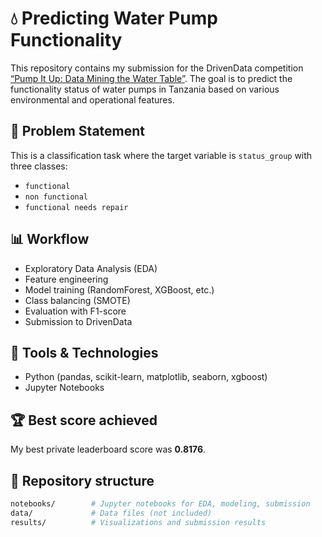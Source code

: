 # 💧 Predicting Water Pump Functionality

This repository contains my submission for the DrivenData competition [“Pump It Up: Data Mining the Water Table”](https://www.drivendata.org/competitions/7/pump-it-up-data-mining-the-water-table/). The goal is to predict the functionality status of water pumps in Tanzania based on various environmental and operational features.

## 🧠 Problem Statement

This is a classification task where the target variable is `status_group` with three classes:
- `functional`
- `non functional`
- `functional needs repair`

## 📊 Workflow

- Exploratory Data Analysis (EDA)
- Feature engineering
- Model training (RandomForest, XGBoost, etc.)
- Class balancing (SMOTE)
- Evaluation with F1-score
- Submission to DrivenData

## 🧰 Tools & Technologies

- Python (pandas, scikit-learn, matplotlib, seaborn, xgboost)
- Jupyter Notebooks

## 🏆 Best score achieved

My best private leaderboard score was **0.8176**. 

## 📁 Repository structure

```bash
notebooks/        # Jupyter notebooks for EDA, modeling, submission
data/             # Data files (not included)
results/          # Visualizations and submission results
